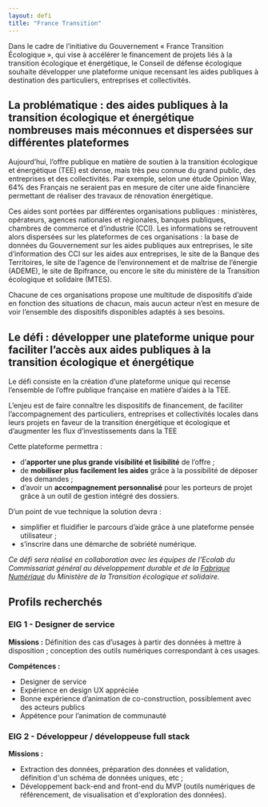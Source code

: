 ```yaml
---
layout: defi
title: "France Transition"
---
```


Dans le cadre de l’initiative du Gouvernement « France Transition Écologique », qui vise à accélérer le financement de projets liés à la transition écologique et énergétique, le Conseil de défense écologique souhaite développer une plateforme unique recensant les aides publiques à destination des particuliers, entreprises et collectivités.

## La problématique : des aides publiques à la transition écologique et énergétique nombreuses mais méconnues et dispersées sur différentes plateformes

Aujourd’hui, l’offre publique en matière de soutien à la transition écologique et énergétique (TEE) est dense, mais très peu connue du grand public, des entreprises et des collectivités. Par exemple, selon une étude Opinion Way, 64% des Français ne seraient pas en mesure de citer une aide financière permettant de réaliser des travaux de rénovation énergétique. 

Ces aides sont portées par différentes organisations publiques : ministères, opérateurs, agences nationales et régionales, banques publiques, chambres de commerce et d’industrie (CCI). Les informations se retrouvent alors dispersées sur les plateformes de ces organisations : la base de données du Gouvernement sur les aides publiques aux entreprises, le site d’information des CCI sur les aides aux entreprises, le site de la Banque des Territoires, le site de l’agence de l’environnement et de maîtrise de l’énergie (ADEME), le site de Bpifrance, ou encore le site du ministère de la Transition écologique et solidaire (MTES).

Chacune de ces organisations propose une multitude de dispositifs d’aide en fonction des situations de chacun, mais aucun acteur n’est en mesure de voir l’ensemble des dispositifs disponibles adaptés à ses besoins.

## Le défi : développer une plateforme unique pour faciliter l’accès aux aides publiques à la transition écologique et énergétique

Le défi consiste en la création d’une plateforme unique qui recense l’ensemble de l’offre publique française en matière d’aides à la TEE.

L’enjeu est de faire connaître les dispositifs de financement, de faciliter l’accompagnement des particuliers, entreprises et collectivités locales dans leurs projets en faveur de la transition énergétique et écologique et d’augmenter les flux d’investissements dans la TEE

Cette plateforme permettra : 
- d’**apporter une plus grande visibilité et lisibilité** de l’offre ;
- de **mobiliser plus facilement les aides** grâce à la possibilité de déposer des demandes ;
- d’avoir un **accompagnement personnalisé** pour les porteurs de projet grâce à un outil de gestion intégré des dossiers. 

D’un point de vue technique la solution devra : 
- simplifier et fluidifier le parcours d’aide grâce à une plateforme pensée utilisateur ; 
- s’inscrire dans une démarche de sobriété numérique.

_Ce défi sera réalisé en collaboration avec les équipes de l'Ecolab du Commissariat général au développement durable et de la [Fabrique Numérique](https://beta.gouv.fr/incubateurs/mtes.html) du Ministère de la Transition écologique et solidaire._

## Profils recherchés
### EIG 1 - Designer de service
**Missions :** Définition des cas d’usages à partir des données à mettre à disposition ; conception des outils numériques correspondant à ces usages.

**Compétences :** 
- Designer de service
- Expérience en design UX appréciée
- Bonne expérience d’animation de co-construction, possiblement avec des acteurs publics
- Appétence pour l’animation de communauté

### EIG 2 - Développeur / développeuse full stack
**Missions :** 
- Extraction des données, préparation des données et validation, définition d'un schéma de données uniques, etc ; 
- Développement back-end and front-end du MVP (outils numériques de référencement, de visualisation et d'exploration des données).
